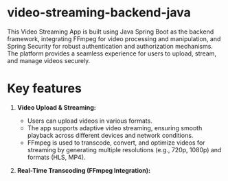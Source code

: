 # video-streaming-backend-java

This Video Streaming App is built using Java Spring Boot as the backend framework, integrating FFmpeg for video processing and manipulation, and Spring Security for robust authentication and authorization mechanisms. The platform provides a seamless experience for users to upload, stream, and manage videos securely.

# Key features 
1. <b>Video Upload & Streaming:</b>
   <ul>
     <li>Users can upload videos in various formats.</li>
     <li>The app supports adaptive video streaming, ensuring smooth playback across different devices and network conditions.</li>
     <li>FFmpeg is used to transcode, convert, and optimize videos for streaming by generating multiple resolutions (e.g., 720p, 1080p) and formats (HLS, MP4).</li>
   </ul>

2. <b>Real-Time Transcoding (FFmpeg Integration):</b>
